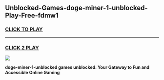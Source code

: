 
## Unblocked-Games-doge-miner-1-unblocked-Play-Free-fdmw1
<h3>
<a href="https://premium76.site?title=doge-miner-1-unblocked&ref=23A">CLICK TO PLAY</a></h3>
<hr>

<h3>
<a href="https://premium76.site?title=doge-miner-1-unblocked&ref=23A">CLICK 2 PLAY</a>
  
</h3>

<a href="https://premium76.site?title=doge-miner-1-unblocked&ref=23A"><img src="https://clearcache.store/games.png"></a>


**doge-miner-1-unblocked games unblocked: Your Gateway to Fun and Accessible Online Gaming**
